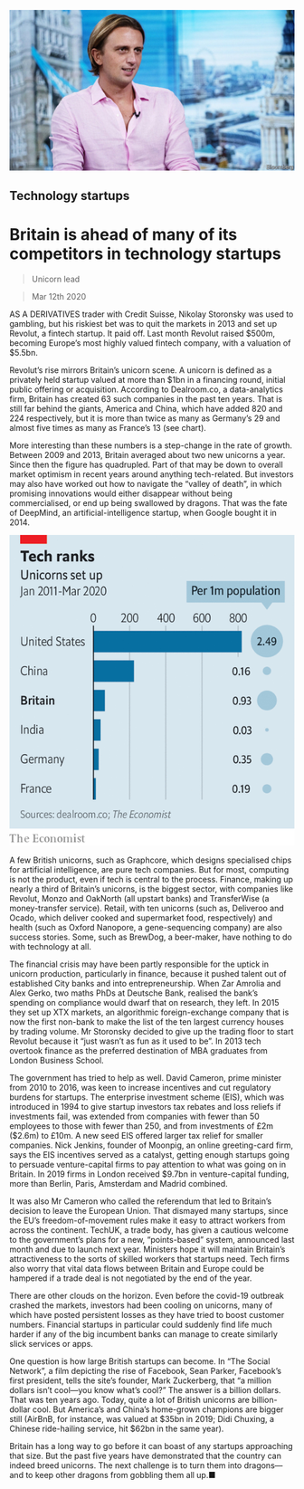 ![](./images/20200314_BRP504.jpg)

## Technology startups

# Britain is ahead of many of its competitors in technology startups

> Unicorn lead

> Mar 12th 2020

AS A DERIVATIVES trader with Credit Suisse, Nikolay Storonsky was used to gambling, but his riskiest bet was to quit the markets in 2013 and set up Revolut, a fintech startup. It paid off. Last month Revolut raised $500m, becoming Europe’s most highly valued fintech company, with a valuation of $5.5bn.

Revolut’s rise mirrors Britain’s unicorn scene. A unicorn is defined as a privately held startup valued at more than $1bn in a financing round, initial public offering or acquisition. According to Dealroom.co, a data-analytics firm, Britain has created 63 such companies in the past ten years. That is still far behind the giants, America and China, which have added 820 and 224 respectively, but it is more than twice as many as Germany’s 29 and almost five times as many as France’s 13 (see chart).

More interesting than these numbers is a step-change in the rate of growth. Between 2009 and 2013, Britain averaged about two new unicorns a year. Since then the figure has quadrupled. Part of that may be down to overall market optimism in recent years around anything tech-related. But investors may also have worked out how to navigate the “valley of death”, in which promising innovations would either disappear without being commercialised, or end up being swallowed by dragons. That was the fate of DeepMind, an artificial-intelligence startup, when Google bought it in 2014.

![](./images/20200314_BRC428.png)

A few British unicorns, such as Graphcore, which designs specialised chips for artificial intelligence, are pure tech companies. But for most, computing is not the product, even if tech is central to the process. Finance, making up nearly a third of Britain’s unicorns, is the biggest sector, with companies like Revolut, Monzo and OakNorth (all upstart banks) and TransferWise (a money-transfer service). Retail, with ten unicorns (such as, Deliveroo and Ocado, which deliver cooked and supermarket food, respectively) and health (such as Oxford Nanopore, a gene-sequencing company) are also success stories. Some, such as BrewDog, a beer-maker, have nothing to do with technology at all.

The financial crisis may have been partly responsible for the uptick in unicorn production, particularly in finance, because it pushed talent out of established City banks and into entrepreneurship. When Zar Amrolia and Alex Gerko, two maths PhDs at Deutsche Bank, realised the bank’s spending on compliance would dwarf that on research, they left. In 2015 they set up XTX markets, an algorithmic foreign-exchange company that is now the first non-bank to make the list of the ten largest currency houses by trading volume. Mr Storonsky decided to give up the trading floor to start Revolut because it “just wasn’t as fun as it used to be”. In 2013 tech overtook finance as the preferred destination of MBA graduates from London Business School.

The government has tried to help as well. David Cameron, prime minister from 2010 to 2016, was keen to increase incentives and cut regulatory burdens for startups. The enterprise investment scheme (EIS), which was introduced in 1994 to give startup investors tax rebates and loss reliefs if investments fail, was extended from companies with fewer than 50 employees to those with fewer than 250, and from investments of £2m ($2.6m) to £10m. A new seed EIS offered larger tax relief for smaller companies. Nick Jenkins, founder of Moonpig, an online greeting-card firm, says the EIS incentives served as a catalyst, getting enough startups going to persuade venture-capital firms to pay attention to what was going on in Britain. In 2019 firms in London received $9.7bn in venture-capital funding, more than Berlin, Paris, Amsterdam and Madrid combined.

It was also Mr Cameron who called the referendum that led to Britain’s decision to leave the European Union. That dismayed many startups, since the EU’s freedom-of-movement rules make it easy to attract workers from across the continent. TechUK, a trade body, has given a cautious welcome to the government’s plans for a new, “points-based” system, announced last month and due to launch next year. Ministers hope it will maintain Britain’s attractiveness to the sorts of skilled workers that startups need. Tech firms also worry that vital data flows between Britain and Europe could be hampered if a trade deal is not negotiated by the end of the year.

There are other clouds on the horizon. Even before the covid-19 outbreak crashed the markets, investors had been cooling on unicorns, many of which have posted persistent losses as they have tried to boost customer numbers. Financial startups in particular could suddenly find life much harder if any of the big incumbent banks can manage to create similarly slick services or apps.

One question is how large British startups can become. In “The Social Network”, a film depicting the rise of Facebook, Sean Parker, Facebook’s first president, tells the site’s founder, Mark Zuckerberg, that “a million dollars isn’t cool—you know what’s cool?” The answer is a billion dollars. That was ten years ago. Today, quite a lot of British unicorns are billion-dollar cool. But America’s and China’s home-grown champions are bigger still (AirBnB, for instance, was valued at $35bn in 2019; Didi Chuxing, a Chinese ride-hailing service, hit $62bn in the same year).

Britain has a long way to go before it can boast of any startups approaching that size. But the past five years have demonstrated that the country can indeed breed unicorns. The next challenge is to turn them into dragons—and to keep other dragons from gobbling them all up.■